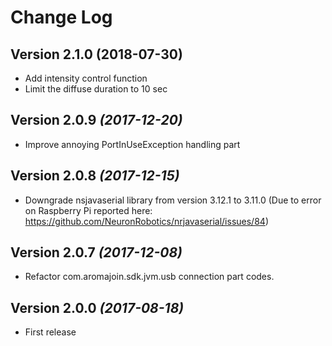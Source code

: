 Change Log
==========

Version 2.1.0 (2018-07-30)
--------------------------
* Add intensity control function
* Limit the diffuse duration to 10 sec

Version 2.0.9 *(2017-12-20)*
----------------------------
* Improve annoying PortInUseException handling part

Version 2.0.8 *(2017-12-15)*
----------------------------
* Downgrade nsjavaserial library from version 3.12.1 to 3.11.0
(Due to error on Raspberry Pi reported here: https://github.com/NeuronRobotics/nrjavaserial/issues/84)

Version 2.0.7 *(2017-12-08)*
----------------------------
* Refactor com.aromajoin.sdk.jvm.usb connection part codes.

Version 2.0.0 *(2017-08-18)*
----------------------------
* First release
